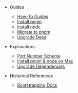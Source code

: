- Guides

  - [How-To Guides](guides.md)
  - [Install pnpm](guides/install-pnpm.md)
  - [Install node](guides/install-node.md)
  - [Migrate to pnpm](guides/migrate-to-pnpm.md)
  - [Upgrade Deps](guides/upgrade-deps.md)

- Explanations

  - [Port Number Scheme](explanations/port-number-scheme.md)
  - [Install pnpm & node on Mac](explanations/pnpm-and-node-on-mac.md)
  - [Upgrade Dependencies](explanations/upgrade-dependencies.md)

- Historical References

  - [Bootstrapping Docs](historical/bootstrapping-docs.md)
